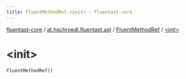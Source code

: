 ```yaml
---
title: FluentMethodRef.<init> - fluentast-core
---
```


[fluentast-core](../../index.html) / [at.hschroedl.fluentast.ast](../index.html) / [FluentMethodRef](index.html) / [&lt;init&gt;](.)

# &lt;init&gt;

`FluentMethodRef()`